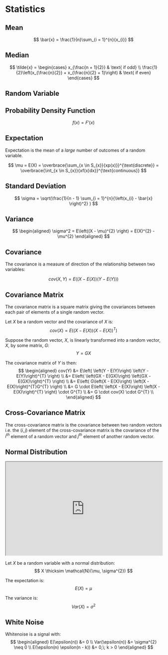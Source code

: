# Statistics

## Mean

$$
\bar{x} = \frac{1}{n}\sum_{i = 1}^{n}{x_{i}}
$$

## Median

$$
\tilde{x} =
    \begin{cases}
        x_{\frac{n + 1}{2}} & \text{ if odd} \\
        \frac{1}{2}\left(x_{\frac{n}{2}} + x_{\frac{n}{2} + 1}\right) & \text{ if even}
    \end{cases}
$$

## Random Variable



## Probability Density Function

$$
f(x) = F'(x)
$$

## Expectation

Expectation is the mean of a *large* number of outcomes of a random variable.

$$
\mu = E(X) = \overbrace{\sum_{x \in S_{x}}{xp(x)}}^{\text{discrete}} = \overbrace{\int_{x \in S_{x}}{xf(x)dx}}^{\text{continuous}}
$$

## Standard Deviation

$$
\sigma = \sqrt(\frac{1}{n - 1} \sum_{i = 1}^{n}{\left(x_{i} - \bar{x} \right)^2} )
$$

## Variance

$$
\begin{aligned}
    \sigma^2 = E\left((X - \mu)^{2} \right) = E(X)^{2} - \mu^{2}
\end{aligned}
$$

## Covariance

The covariance is a measure of direction of the relationship between two variables:

$$
cov(X, Y) = E\left( \left(X - E(X)\right) \left(Y - E(Y)\right) \right)
$$

## Covariance Matrix

The covariance matrix is a square matrix giving the covariances between each pair of elements of a single random vector.

Let $X$ be a random vector and the covariance of $X$ is:
$$
cov(X) = E\left( \left(X  - E(X)\right) \left(X  - E(X)\right)^{T} \right)
$$

Suppose the random vector, $X$, is linearly transformed into a random vector, $X$, by some matrix, $G$:
$$
Y = GX
$$

The covariance matrix of $Y$ is then:
$$
\begin{aligned}
cov(Y) &= E\left( \left(Y - E(Y)\right) \left(Y - E(Y)\right)^{T} \right) \\
&= E\left( \left(GX - E(GX)\right) \left(GX - E(GX)\right)^{T} \right) \\
&= E\left( G\left(X - E(X)\right) \left(X - E(X)\right)^{T}G^{T} \right) \\
&= G \cdot E\left( \left(X - E(X)\right) \left(X - E(X)\right)^{T} \right) \cdot G^{T} \\
&= G \cdot cov(X) \cdot G^{T} \\
\end{aligned}
$$

## Cross-Covariance Matrix

The cross-covariance matrix is the covariance between two random vectors i.e. the $(i, j)$ element of the cross-covariance matrix is the covariance of the $i^{th}$ element of a random vector and $j^{th}$ element of another random vector.

## Normal Distribution

<iframe src="https://www.desmos.com/calculator/cthhxvy5ac?embed" width="100%" height="300"></iframe>

Let $X$ be a random variable with a normal distribution:
$$
X \thicksim \mathcal{N}(\mu, \sigma^{2})
$$

The expectation is:
$$
E(X) = \mu
$$

The variance is:
$$
Var(X) = \sigma^{2}
$$

## White Noise

Whitenoise is a signal with:
$$
\begin{aligned}
    E(\epsilon(n)) &= 0 \\
    Var(\epsilon(n)) &= \sigma^{2} \neq 0 \\
    E(\epsilon(n) \epsilon(n - k)) &= 0,\; k > 0
\end{aligned}
$$
